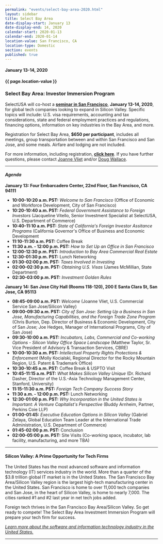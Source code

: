 ```yaml
---
permalink: "events/select-bay-area-2020.html"
layout: sidebar
title: Select Bay Area
date-display-start: January 13
date-display-end: 14, 2020
calendar-start: 2020-01-13
calendar-end: 2020-01-14
location-value: San Francisco, CA
location-type: Domestic
section: events
published: true
---
```


#### January 13-14, 2020

#### {{ page.location-value }}

### Select Bay Area: Investor Immersion Program

SelectUSA will co-host a **[seminar in San Francisco](https://go.usa.gov/xp5R9)**, **January 13-14, 2020**, for global tech companies looking to expand in Silicon Valley. Specific topics will include: U.S. visa requirements, accounting and tax considerations, state and federal employment practices and regulations, financing options, information on key industries in the Bay Area, and more.

Registration for Select Bay Area, **$650 per participant**, includes all meetings, group transportation between and within San Francisco and San Jose, and some meals. Airfare and lodging are not included.

For more information, including registration, **[click here](https://go.usa.gov/xp5R9)**. If you have further questions, please contact [Joanne Vliet](mailto:joanne.vliet@trade.gov) and/or [Doug Wallace](mailto:douglas.wallace@trae.gov).

---

#### _Agenda_

**January 13: Four Embarcadero Center, 22nd Floor, San Francisco, CA 94111**

* **10:00-10:20 a.m. PST:** _Welcome to San Francisco_ (Office of Economic and Workforce Development, City of San Francisco)
* **10:20-10:40 a.m. PST:** _Federal Government Assistance to Foreign Investors_ (Jacqueline Vitello, Senior Investment Specialist at SelectUSA, U.S. Department of Commerce)
* **10:40-11:10 a.m. PST:** _State of California's Foreign Investor Assitance Programs_ (California Governor's Office of Business and Economic Development
* **11:10-11:30 a.m. PST:** Coffee Break
* **11:30 a.m. - 12:00 p.m. PST:** _How to Set Up an Office in San Francisco_
* **12:00-12:30 p.m. PST:** _Introduction to Bay Area Commercial Real Estate_
* **12:30-01:30 p.m. PST:** Lunch Networking
* **01:30-02:00 p.m. PST:** _Taxes Involved in Investing_
* **02:00-02:30 p.m. PST:** _Obtaining U.S. Visas_ (James McMillian, State Department)
* **02:30-03:00 p.m. PST:** _Investment Golden Rules_


**January 14: San Jose City Hall (Rooms 118-120), 200 E Santa Clara St, San Jose, CA 95113**

* **08:45-09:00 a.m. PST:** _Welcome_ (Joanne Vliet, U.S. Commercial Service San Jose/Silicon Valley)
* **09:00-09:30 a.m. PST:** _City of San Jose: Setting Up a Business in San Jose, Manufacturing Capabilities, and the Foreign Trade Zone Program_ (Chris Burton, Dep. Director of Business & Economic Development, City of San Jose; Joe Hedges, Manager of International Programs, City of San Jose)
* **09:30-10:00 a.m. PST:** _Incubators, Labs, Commercial and Co-working Options - Silicon Valley Office Space Landscape_ (Matthew Taylor, Sr. Vice President of Advisory & Transaction Services, CBRE)
* **10:00-10:30 a.m. PST:** _Intellectual Property Rights Protections & Enforcement_ (Molly Kocialski, Regional Director for the Rocky Mountain Region, U.S. Patent & Trademark Office)
* **10:30-10:45 a.m. PST:** Coffee Break & USPTO Visit
* **10:45-11:15 a.m. PST:** _What Makes Silicon Valley Unique_ (Dr. Richard Dasher, Director of the U.S.-Asia Technology Management Center, Stanford, University)
* **11:15-11:30 a.m. PST:** _Foreign Tech Company Success Story_
* **11:30 a.m. - 12:00 p.m. PST:** Lunch Networking
* **12:30-01:00 p.m. PST:** _Why Incorporation in the United States is Important: A Venture Capitalist's Perspective_ (Buddy Arnheim, Partner, Perkins Coie LLP)
* **01:00-01:45:** _Executive Education Options in Silicon Valley_ (Gabriel Zelaya, Global Education Team Leader at the International Trade Administration, U.S. Department of Commerce)
* **01:45-02:00 p.m. PST:** Conclusion
* **02:00-05:00 p.m. PST:** Site Visits (Co-working space, incubator, lab facility, manufacturing, and more TBA)

---

#### Silicon Valley: A Prime Opportunity for Tech Firms

The United States has the most advanced software and information technology (IT) services industry in the world. More than a quarter of the $3.8 trillion global IT market is in the United States. The San Francisco Bay Area/Silicon Valley region is the largest high-tech manufacturing center in the United States. San Francisco is home to over 11,000 tech companies and San Jose, in the heart of Silicon Valley, is home to nearly 7,000. The cities ranked #1 and #2 last year in net tech jobs added. 

Foreign tech thrives in the San Francisco Bay Area/Silicon Valley. So get ready to compete! The Select Bay Area Investment Immersion Program will prepare your tech firm for success.

_[Learn more about the software and information technology industry in the United States.](https://www.selectusa.gov/software-and-information-technology-services-industry-united-states)_

---
